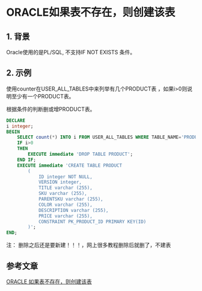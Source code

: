 # ORACLE如果表不存在，则创建该表

## 1. 背景

Oracle使用的是PL/SQL, 不支持IF NOT EXISTS 条件。

## 2. 示例

使用counter在USER_ALL_TABLES中来列举有几个PRODUCT表 ，如果i>0则说明至少有一个PRODUCT表。

根据条件的判断删或增PRODUCT表。

```sql
DECLARE
i integer;
BEGIN
	SELECT count(*) INTO i FROM USER_ALL_TABLES WHERE TABLE_NAME='PRODUCT';
	IF i>0 
	THEN
		EXECUTE immediate 'DROP TABLE PRODUCT';
	END IF;
	EXECUTE immediate 'CREATE TABLE PRODUCT
		(
			ID integer NOT NULL,
			VERSION integer,
			TITLE varchar (255),
			SKU varchar (255),
			PARENTSKU varchar (255),
			COLOR varchar (255),
			DESCRIPTION varchar (255),
			PRICE varchar (255),
			CONSTRAINT PK_PRODUCT_ID PRIMARY KEY(ID)
		)';
END;
```

注： 删除之后还是要新建！！！，网上很多教程删除后就删了，不建表

## 参考文章

[ORACLE 如果表不存在，则创建该表](https://blog.csdn.net/qq_24702233/article/details/89483613)

